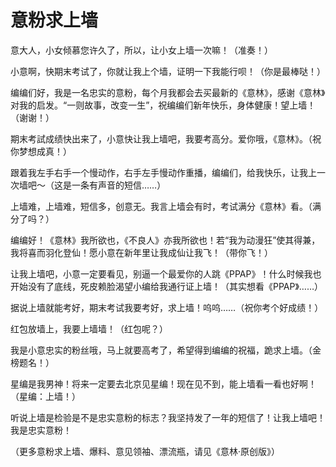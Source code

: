 # 意粉求上墙

意大人，小女倾慕您许久了，所以，让小女上墙一次嘛！（准奏！） 

小意啊，快期末考试了，你就让我上个墙，证明一下我能行呗！（你是最棒哒！） 

编编们好，我是一名忠实的意粉，每个月我都会去买最新的《意林》，感谢《意林》对我的启发。“一则故事，改变一生”，祝编编们新年快乐，身体健康！望上墙！（谢谢！） 

期末考試成绩快出来了，小意快让我上墙吧，我要考高分。爱你哦，《意林》。（祝你梦想成真！） 

跟着我左手右手一个慢动作，右手左手慢动作重播，编编们，给我快乐，让我上一次墙吧～（这是一条有声音的短信……） 

上墙难，上墙难，短信多，创意无。我言上墙会有时，考试满分《意林》看。（满分了吗？） 

编编好！《意林》我所欲也，《不良人》亦我所欲也！若“我为动漫狂”使其得兼，我将喜而羽化登仙！愿小意在新年里让我成仙让我飞！（带你飞！） 

让我上墙吧，小意一定要看见，别逼一个最爱你的人跳《PPAP》！什么时候我也开始没有了底线，死皮赖脸渴望小编给我通行证上墙！（其实想看《PPAP》……） 

据说上墙就能考好，期末考试我要考好，求上墙！呜呜……（祝你考个好成绩！） 

红包放墙上，我要上墙墙！（红包呢？） 

我是小意忠实的粉丝哦，马上就要高考了，希望得到编编的祝福，跪求上墙。（金榜题名！） 

星编是我男神！将来一定要去北京见星编！现在见不到，能上墙看一看也好啊！（星编：上墙！） 

听说上墙是检验是不是忠实意粉的标志？我坚持发了一年的短信了！让我上墙吧！我是忠实意粉！ 

（更多意粉求上墙、爆料、意见领袖、漂流瓶，请见《意林·原创版》）